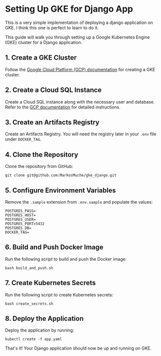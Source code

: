 # Setting Up GKE for Django App

This is a very simple implementation of deploying a django application on GKE. I think this one is perfect to learn to do it.

This guide will walk you through setting up a Google Kubernetes Engine (GKE) cluster for a Django application.

## 1. Create a GKE Cluster

Follow the [Google Cloud Platform (GCP) documentation](https://cloud.google.com/kubernetes-engine/docs/how-to/creating-a-cluster) for creating a GKE cluster.

## 2. Create a Cloud SQL Instance

Create a Cloud SQL instance along with the necessary user and database. Refer to the [GCP documentation](https://cloud.google.com/sql/docs/mysql/create-instance) for detailed instructions.

## 3. Create an Artifacts Registry

Create an Artifacts Registry. You will need the registry later in your `.env` file under `DOCKER_TAG`.

## 4. Clone the Repository

Clone the repository from GitHub:

```
git clone git@github.com:MarkosMuche/gke_django.git
```

## 5. Configure Environment Variables

Remove the `.sample` extension from `.env.sample` and populate the values:

```
POSTGRES_PASS=
POSTGRES_HOST=
POSTGRES_USER=
POSTGRES_PORT=5432
POSTGRES_DB=
DOCKER_TAG=
```

## 6. Build and Push Docker Image

Run the following script to build and push the Docker image:

```
bash build_and_push.sh
```

## 7. Create Kubernetes Secrets

Run the following script to create Kubernetes secrets:

```
bash create_secrets.sh
```

## 8. Deploy the Application

Deploy the application by running:

```
kubectl create -f app.yaml
```

That's it! Your Django application should now be up and running on GKE.
